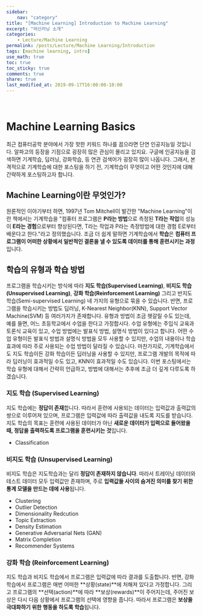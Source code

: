 ```yaml
---
sidebar:
    nav: "category"
title: "[Machine Learning] Introduction to Machine Learning"
excerpt: "머신러닝 소개"
categories:
    - Lecture/Machine Learning
permalink: /posts/Lecture/Machine Learning/Introduction
tags: [machine learning, intro]
use_math: true
toc: true
toc_sticky: true
comments: true
share: true
last_modified_at: 2019-09-17T16:00:00-10:00
---
```


<br>

# Machine Learning Basics
최근 컴퓨터공학 분야에서 가장 핫한 키워드 하나를 꼽으라면 단연 인공지능일 것입니다. 알파고의 등장을 기점으로 굉장히 많은 관심이 몰리고 있지요.
구글에 인공지능을 검색하면 기계학습, 딥러닝, 강화학습, 등 연관 검색어가 굉장히 많이 나옵니다. 그래서, 본격적으로 기계학습에 대한 포스팅을 하기 전,
기계학습이 무엇이고 어떤 것인지에 대해 간략하게 포스팅하고자 합니다.

## Machine Learning이란 무엇인가?
원론적인 이야기부터 하면, 1997년 Tom Mitchell이 발간한 "Machine Learning"이란 책에서는 기계학습을 "컴퓨터 프로그램은 **P라는 방법**으로 측정된 **T라는 작업**의 성능이 **E라는 경험**으로부터 향상된다면, T라는 작업과 P라는 측정방법에 대한 경험 E로부터 배운다고 한다."라고 정의했습니다. 조금 더 쉽게 말하면 기계학습에서 **학습**은
**컴퓨터 프로그램이 어떠한 상황에서 일반적인 결론을 낼 수 있도록 데이터를 통해 훈련시키는 과정**입니다. 

## 학습의 유형과 학습 방법
프로그램을 학습시키는 방식에 따라 **지도 학습(Supervised Learning)**, **비지도 학습(Unsupervised Learning)**, **강화 학습(Reinforcement Learning)** 그리고 반지도 학습(Semi-supervised Learning) 네 가지의 유형으로 묶을 수 있습니다. 반면, 프로그램을 학습시키는 방법도 딥러닝, K-Nearest Neighbor(KNN), Support Vector Machine(SVM) 등 여러가지가 존재합니다. 유형과 방법이 조금 헷갈릴 수도 있는데, 예를 들면, 어느 초등학교에서 수업을 한다고 가정합시다. 수업 유형에는 주입식 교육과 토론식 교육이 있고, 수업 방법에는 발표식 방법, 설명식 방법이 있다고 합니다. 어떤 수업 유형이든 발표식 방법과 설명식 방법을 모두 사용할 수 있지만, 수업의 내용이나 학습 효과에 따라 주로 사용되는 수업 방법이 달라질 수 있습니다. 마찬가지로, 기계학습에서도 지도 학습이든 강화 학습이든 딥러닝을 사용할 수 있지만, 프로그램 개발의 목적에 따라 딥러닝이 효과적일 수도 있고, KNN이 효과적일 수도 있습니다. 이번 포스팅에서는 학습 유형에 대해서 간략히 언급하고, 방법에 대해서는 추후에 조금 더 깊게 다루도록 하겠습니다.

### 지도 학습 (Supervised Learning)
지도 학습에는 **정답이 존재**합니다. 따라서 훈련에 사용되는 데이터는 입력값과 출력값의 쌍으로 이루어져 있으며, 프로그램은 입력값에 따라 출력값을 내도록 지도를 받습니다.
지도 학습의 목표는 훈련에 사용된 데이터가 아닌 **새로운 데이터가 입력으로 들어왔을 때, 정답을 출력하도록 프로그램을 훈련시키는 것**입니다.

- Classification

### 비지도 학습 (Unsupervised Learning)
비지도 학습은 지도학습과는 달리 **정답이 존재하지 않습니다**. 따라서 트레이닝 데이터와 테스트 데이터 모두 입력값만 존재하며, 주로 **입력값들 사이의 숨겨진 의미를 찾기 위한 통계 모델을 만드는 데에 사용**됩니다.

- Clustering
- Outlier Detection
- Dimensionality Redcution
- Topic Extraction
- Density Estimation
- Generative Adversarial Nets (GAN)
- Matrix Completion
- Recommender Systems

### 강화 학습 (Reinforcement Learning)
지도 학습과 비지도 학습에서 프로그램은 입력값에 따라 결과를 도출합니다. 반면, 강화 학습에서 프로그램은 매번 어떠한 **상황(state)**에 처해져 있다고 가정합니다. 그리고 프로그램의 **선택(action)**에 따라 **보상(rewards)**이 주어지는데, 주어진 보상은 다시 다음 상황에서 프로그램의 선택에 영향을 줍니다. 따라서 프로그램은 **보상을 극대화하기 위한 행동을 하도록 학습**됩니다.
